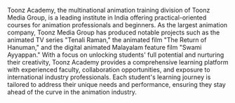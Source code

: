 Toonz Academy, the multinational animation training division of Toonz Media Group, is a leading institute in India offering practical-oriented courses for animation professionals and beginners. As the largest animation company, Toonz Media Group has produced notable projects such as the animated TV series "Tenali Raman," the animated film "The Return of Hanuman," and the digital animated Malayalam feature film "Swami Ayyappan." With a focus on unlocking students' full potential and nurturing their creativity, Toonz Academy provides a comprehensive learning platform with experienced faculty, collaboration opportunities, and exposure to international industry professionals. Each student's learning journey is tailored to address their unique needs and performance, ensuring they stay ahead of the curve in the animation industry.
